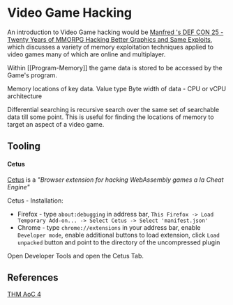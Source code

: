 # Video Game Hacking

An introduction to Video Game hacking would be [Manfred 's DEF CON 25 - Twenty Years of MMORPG Hacking Better Graphics and Same Exploits](https://www.youtube.com/watch?v=ZAUf_ygqsDo), which discusses a variety of memory exploitation techniques applied to video games many of which are online and multiplayer. 

Within [[Program-Memory]] the game data is stored to be accessed by the Game's program.

Memory locations of key data.
Value type
Byte width of data - CPU or vCPU architecture



Differential searching is recursive search over the same set of searchable data till some point. This is useful for finding the locations of memory to target an aspect of a video game.



## Tooling


#### Cetus

[Cetus](https://github.com/Qwokka/Cetus) is a *"Browser extension for hacking WebAssembly games a la Cheat Engine"* 

Cetus - Installation:
- Firefox - type `about:debugging` in address bar, `This Firefox -> Load Temporary Add-on... -> Select Cetus -> Select 'manifest.json'` 
- Chrome - type `chrome://extensions` in your address bar, enable `Developer mode`, enable additional buttons to load extension, click `Load unpacked` button and point to the directory of the uncompressed plugin

Open Developer Tools and open the Cetus Tab.



## References

[THM AoC 4](https://tryhackme.com/room/adventofcyber4)